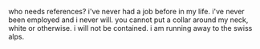 who needs references? i've never had a job before in my life. i've never been employed and i never will. you cannot put a collar around my neck, white or otherwise. i will not be contained. i am running away to the swiss alps. 
